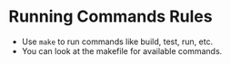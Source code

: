 # Running Commands Rules

- Use `make` to run commands like build, test, run, etc.
- You can look at the makefile for available commands.